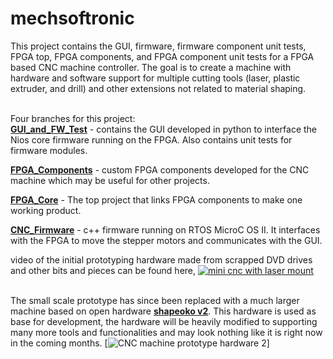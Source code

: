 # mechsoftronic
This project contains the GUI, firmware, firmware component unit tests, FPGA top, FPGA components, and FPGA component unit tests for a FPGA based CNC machine controller. The goal is to create a machine with hardware and software support for multiple cutting tools (laser, plastic extruder, and drill) and other extensions not related to material shaping.<br>

<br>Four branches for this project: <br>
[**GUI_and_FW_Test**](https://github.com/mhouse1/mechsoftronic/tree/GUI_and_FW_Test) - contains the GUI developed in python to interface the Nios core firmware running on the FPGA. Also contains unit tests for firmware modules.

[**FPGA_Components**](https://github.com/mhouse1/mechsoftronic/tree/CNC_FPGA_Components) - custom FPGA components developed for the CNC machine which may be useful for other projects.

[**FPGA_Core**](https://github.com/mhouse1/mechsoftronic/tree/CNC_FPGA_Core/CNC_FPGA_Core) - The top project that links FPGA components to make one working product.

[**CNC_Firmware**](https://github.com/mhouse1/mechsoftronic/tree/CNC_Firmware/FPGA_PROJECT_BASE_SYSTEM_V3/software/RAPTOR_03) - c++ firmware running on RTOS MicroC OS II.  It interfaces with the FPGA to move the stepper motors and communicates with the GUI.

video of the initial prototyping hardware made from scrapped DVD drives and other bits and pieces can be found here,
[![mini cnc with laser mount](https://raw.githubusercontent.com/mhouse1/mechsoftronic/GUI_and_FW_Test/Kshatria/R_and_D/initial%20hardware.png)](https://youtu.be/V51caXYTmaI)

<br>The small scale prototype has since been replaced with a much larger machine based on open hardware [**shapeoko v2**](https://github.com/shapeoko/Shapeoko_2). This hardware is used as base for development, the hardware will be heavily modified to supporting many more tools and functionalities and may look nothing like it is right now in the coming months.
[![CNC machine prototype hardware 2](https://raw.githubusercontent.com/mhouse1/mechsoftronic/GUI_and_FW_Test/Kshatria/R_and_D/prototyping_hardware_v2.png)]